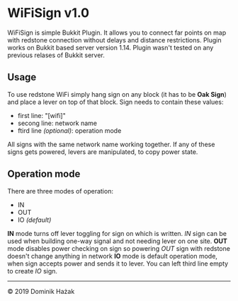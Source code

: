 # WiFiSign v1.0

WiFiSign is simple Bukkit Plugin. It allows you to connect far points on map with redstone connection without delays and distance restrictions. Plugin works on Bukkit based server version 1.14. Plugin wasn't tested on any previous relases of Bukkit server.

## Usage

To use redstone WiFi simply hang sign on any block (it has to be __Oak Sign__) and place a lever on top of that block. Sign needs to contain these values:
- first line: "[wifi]"
- secong line: network name
- ftird line _(optional)_: operation mode 

All signs with the same network name working together. If any of these signs gets powered, levers are manipulated, to copy power state.

## Operation mode

There are three modes of operation:
- IN
- OUT
- IO _(default)_

__IN__ mode turns off lever toggling for sign on which is written. _IN_ sign can be used when building one-way signal and not needing lever on one site.
__OUT__ mode disables power checking on sign so powering _OUT_ sign with redstone doesn't change anything in network
__IO__ mode is default operation mode, when sign accepts power and sends it to lever. You can left third line empty to create _IO_ sign.

---
© 2019 Dominik Hażak